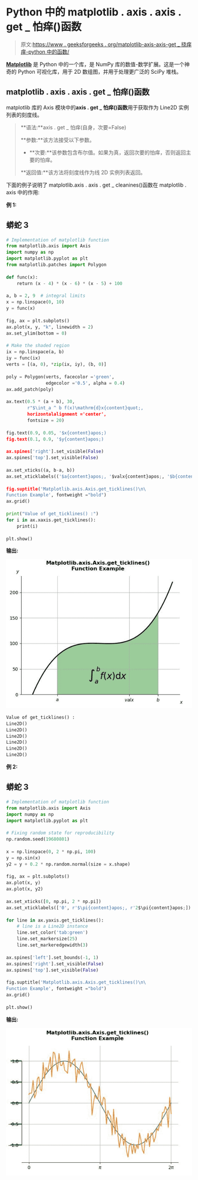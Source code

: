 # Python 中的 matplotlib . axis . axis . get _ 怕痒()函数

> 原文:[https://www . geeksforgeeks . org/matplotlib-axis-axis-get _ 挠痒痒-python 中的函数/](https://www.geeksforgeeks.org/matplotlib-axis-axis-get_ticklines-function-in-python/)

[**Matplotlib**](https://www.geeksforgeeks.org/python-introduction-matplotlib/) 是 Python 中的一个库，是 NumPy 库的数值-数学扩展。这是一个神奇的 Python 可视化库，用于 2D 数组图，并用于处理更广泛的 SciPy 堆栈。

## matplotlib . axis . axis . get _ 怕痒()函数

matplotlib 库的 Axis 模块中的**axis . get _ 怕痒()函数**用于获取作为 Line2D 实例列表的刻度线。

> **语法:**axis . get _ 怕痒(自身，次要=False)
> 
> **参数:**该方法接受以下参数。
> 
> *   **次要:**该参数包含布尔值。如果为真，返回次要的怕痒，否则返回主要的怕痒。
> 
> **返回值:**该方法将刻度线作为线 2D 实例列表返回。

下面的例子说明了 matplotlib.axis . axis . get _ cleanines()函数在 matplotlib . axis 中的作用:

**例 1:**

## 蟒蛇 3

```py
# Implementation of matplotlib function 
from matplotlib.axis import Axis  
import numpy as np 
import matplotlib.pyplot as plt 
from matplotlib.patches import Polygon 

def func(x): 
    return (x - 4) * (x - 6) * (x - 5) + 100

a, b = 2, 9  # integral limits 
x = np.linspace(0, 10) 
y = func(x) 

fig, ax = plt.subplots() 
ax.plot(x, y, "k", linewidth = 2) 
ax.set_ylim(bottom = 0) 

# Make the shaded region 
ix = np.linspace(a, b) 
iy = func(ix) 
verts = [(a, 0), *zip(ix, iy), (b, 0)] 

poly = Polygon(verts, facecolor ='green', 
               edgecolor ='0.5', alpha = 0.4) 
ax.add_patch(poly) 

ax.text(0.5 * (a + b), 30,  
        r"$\int_a ^ b f(x)\mathrm{d}x{content}quot;, 
        horizontalalignment ='center',  
        fontsize = 20) 

fig.text(0.9, 0.05, '$x{content}apos;) 
fig.text(0.1, 0.9, '$y{content}apos;) 

ax.spines['right'].set_visible(False) 
ax.spines['top'].set_visible(False) 

ax.set_xticks((a, b-a, b)) 
ax.set_xticklabels(('$a{content}apos;, '$valx{content}apos;, '$b{content}apos;))

fig.suptitle('Matplotlib.axis.Axis.get_ticklines()\n\
Function Example', fontweight ="bold")  
ax.grid()

print("Value of get_ticklines() :")
for i in ax.xaxis.get_ticklines():
    print(i)

plt.show()
```

**输出:**

![](img/a41eb7dfd346c63a32f6a912067efb54.png)

```py
Value of get_ticklines() :
Line2D()
Line2D()
Line2D()
Line2D()
Line2D()
Line2D()

```

**例 2:**

## 蟒蛇 3

```py
# Implementation of matplotlib function 
from matplotlib.axis import Axis  
import numpy as np 
import matplotlib.pyplot as plt 

# Fixing random state for reproducibility 
np.random.seed(19680801) 

x = np.linspace(0, 2 * np.pi, 100) 
y = np.sin(x) 
y2 = y + 0.2 * np.random.normal(size = x.shape) 

fig, ax = plt.subplots() 
ax.plot(x, y) 
ax.plot(x, y2) 

ax.set_xticks([0, np.pi, 2 * np.pi]) 
ax.set_xticklabels(['0', r'$\pi{content}apos;, r'2$\pi{content}apos;])

for line in ax.yaxis.get_ticklines():
    # line is a Line2D instance
    line.set_color('tab:green')
    line.set_markersize(25)
    line.set_markeredgewidth(3)

ax.spines['left'].set_bounds(-1, 1) 
ax.spines['right'].set_visible(False) 
ax.spines['top'].set_visible(False) 

fig.suptitle('Matplotlib.axis.Axis.get_ticklines()\n\
Function Example', fontweight ="bold")  
ax.grid()

plt.show()
```

**输出:**

![](img/f9c1807df2b876b7c28e97b45d0a68ed.png)